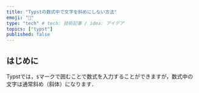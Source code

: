 ```yaml
---
title: "Typstの数式中で文字を斜めにしない方法"
emoji: "🔰"
type: "tech" # tech: 技術記事 / idea: アイデア
topics: ["typst"]
published: false
---
```


## はじめに
Typstでは，`$`マークで囲むことで数式を入力することができますが，数式中の文字は通常斜め（斜体）になります．

